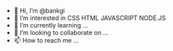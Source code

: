 - 👋 Hi, I’m @bankgi
- 👀 I’m interested in CSS HTML JAVASCRIPT NODE.JS
- 🌱 I’m currently learning ...
- 💞️ I’m looking to collaborate on ...
- 📫 How to reach me ...

<!---
bankgi/bankgi is a ✨ special ✨ repository because its `README.md` (this file) appears on your GitHub profile.
You can click the Preview link to take a look at your changes.
--->

